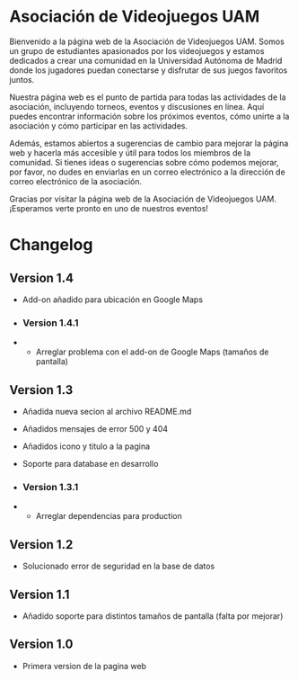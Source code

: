 # Asociación de Videojuegos UAM
Bienvenido a la página web de la Asociación de Videojuegos UAM. Somos un grupo de estudiantes apasionados por los videojuegos y estamos dedicados a crear una comunidad en la Universidad Autónoma de Madrid donde los jugadores puedan conectarse y disfrutar de sus juegos favoritos juntos.

Nuestra página web es el punto de partida para todas las actividades de la asociación, incluyendo torneos, eventos y discusiones en línea. Aquí puedes encontrar información sobre los próximos eventos, cómo unirte a la asociación y cómo participar en las actividades.

Además, estamos abiertos a sugerencias de cambio para mejorar la página web y hacerla más accesible y útil para todos los miembros de la comunidad. Si tienes ideas o sugerencias sobre cómo podemos mejorar, por favor, no dudes en enviarlas en un correo electrónico a la dirección de correo electrónico de la asociación.

Gracias por visitar la página web de la Asociación de Videojuegos UAM. ¡Esperamos verte pronto en uno de nuestros eventos!

# Changelog

## Version 1.4
- Add-on añadido para ubicación en Google Maps

- ### Version 1.4.1
- - Arreglar problema con el add-on de Google Maps (tamaños de pantalla)

## Version 1.3
- Añadida nueva secion al archivo README.md 
- Añadidos mensajes de error 500 y 404
- Añadidos icono y titulo a la pagina
- Soporte para database en desarrollo

- ### Version 1.3.1
- - Arreglar dependencias para production

## Version 1.2
- Solucionado error de seguridad en la base de datos

## Version 1.1
- Añadido soporte para distintos tamaños de pantalla (falta por mejorar)

## Version 1.0
- Primera version de la pagina web

